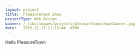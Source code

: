 ```yaml
---
layout: project
title:  PleasureTown Show
projectType: Web Design
banner: /_libs/images/projects/pleasuretownshow/banner.jpg
date:   2015-11-13 11:13:44 -0500
---
```


Hello PleasureTown